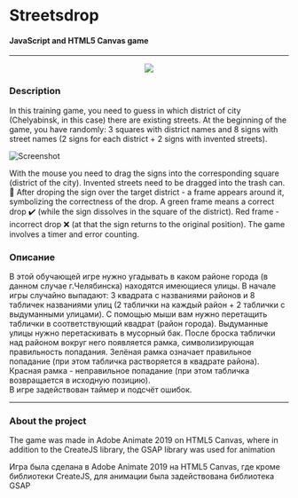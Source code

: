 # Streetsdrop
#### JavaScript and HTML5 Canvas game
___

<p align="center">
  <img src="http://cd-recordable.narod.ru/streetdrop74/screens/coverpic.jpg">
</p>

### Description


In this training game, you need to guess in which district of city (Chelyabinsk, in this case) there are existing streets. 
At the beginning of the game, you have randomly: 3 squares with district names and 8 signs with street names (2 signs for each district + 2 signs with invented streets).

![Screenshot](http://cd-recordable.narod.ru/streetdrop74/screens/screen01.jpg "Game screenshot")

With the mouse you need to drag the signs into the corresponding square (district of the city). Invented streets need to be dragged into the trash can. :put_litter_in_its_place:
After droping the sign over the target district - a frame appears around it, symbolizing the correctness of the drop. A green frame means a correct drop :heavy_check_mark: (while the sign dissolves in the square of the district). Red frame - incorrect drop :x: (at that the sign returns to the original position).
The game involves a timer and error counting.

### Описание

В этой обучающей игре нужно угадывать в каком районе города (в данном случае г.Челябинска) находятся имеющиеся улицы. 
В начале игры случайно выпадают: 3 квадрата с названиями районов и 8 табличек названиями улиц (2 таблички на каждый район + 2 таблички с выдуманными улицами).
С помощью мыши вам нужно перетащить таблички в соответствующий квадрат (район города). Выдуманные улицы нужно перетаскивать в мусорный бак.
После броска таблички над районом вокруг него появляется рамка, символизирующая правильность попадания. Зелёная рамка означает правильное попадание (при этом табличка растворяется в квадрате района). Красная рамка - неправильное попадание (при этом табличка возвращается в исходную позицию).   
В игре задействован таймер и подсчёт ошибок. 
___

### About the project

The game was made in Adobe Animate 2019 on HTML5 Canvas, where in addition to the CreateJS library, the GSAP library was used for animation

Игра была сделана в Adobe Animate 2019 на HTML5 Canvas, где кроме библиотеки CreateJS, для анимации была задействована библиотека GSAP









